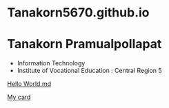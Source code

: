 # Tanakorn5670.github.io

# Tanakorn Pramualpollapat
+ Information Technology
+ Institute of Vocational Education : Central Region 5
  
[Hello World.md](https://github.com/tanakorn5670/hello-world2.git)

[My card](https://github.com/tanakorn5670/Tanakorn5670.github.io/blob/main/hny.png)

